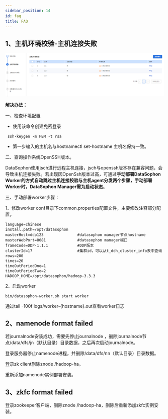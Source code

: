 ```yaml
---
sidebar_position: 14
id: faq
title: FAQ
---
```


## 1、主机环境校验-主机连接失败

![image-20221219230742616](./faq/image-20221219230742616.png)

**解决办法：**

一、检查环境配置

- 使用该命令创建免密登录

```
 ssh-keygen -m PEM -t rsa
```

- 第一步输入的主机名与hostnamectl set-hostname 主机名保持一致。

二、查询操作系统OpenSSH版本。

   DataSophon使用jsch进行远程主机连接，jsch与openssh版本存在兼容问题，会导致主机连接失败。若出现因OpenSsh版本过高，可通过**手动部署DataSophon Worker的方式自动跳过主机连接校验与主机agent分发两个步骤，手动部署Worker时，DataSophon Manager需为启动状态**。

三、手动部署worker步骤：

1、修改worker conf目录下common.properties配置文件，主要修改注释部分配置。

```
language=chinese
install.path=/opt/datasophon
masterHost=ddp123               #datasophon manager节点hostname
masterWebPort=8081              #datasophon manager端口
frameCode=DDP-1.1.1             #DDP版本
clusterId=17				    #集群id，可以从t_ddh_cluster_info表中查询
rows=200
times=20
timeOutPeriodOne=1
timeOutPeriodTwo=2
HADOOP_HOME=/opt/datasophon/hadoop-3.3.3
```

2、启动worker

```
bin/datasophon-worker.sh start worker
```

通过tail -100f  logs/worker-{hostname}.out查看worker日志

## 2、namenode format failed

若journalnode安装成功，需要先停止journalnode ，删除journalnode节点/data/dfs/jn（默认目录）目录数据，之后再次启动journalnode。

登录服务器停止namenode进程，并删除/data/dfs/nn（默认目录）目录数据。

登录zk client删除znode  /hadoop-ha。

重新添加namenode实例部署安装。

## 3、zkfc format failed

登录zookeeper客户端，删除znode /hadoop-ha，删除后重新添加zkfc实例安装。
